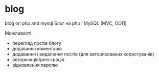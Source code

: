 # blog
blog on php and mysql
Блог на php i MySQL (MVC, ООП) 

Можливості:
- перегляд постів блогу
- додавання коментарів
- додавання і видалення постів (для авторизованих користувачів)
- авторизація/реєстрація
- відновлення паролю


